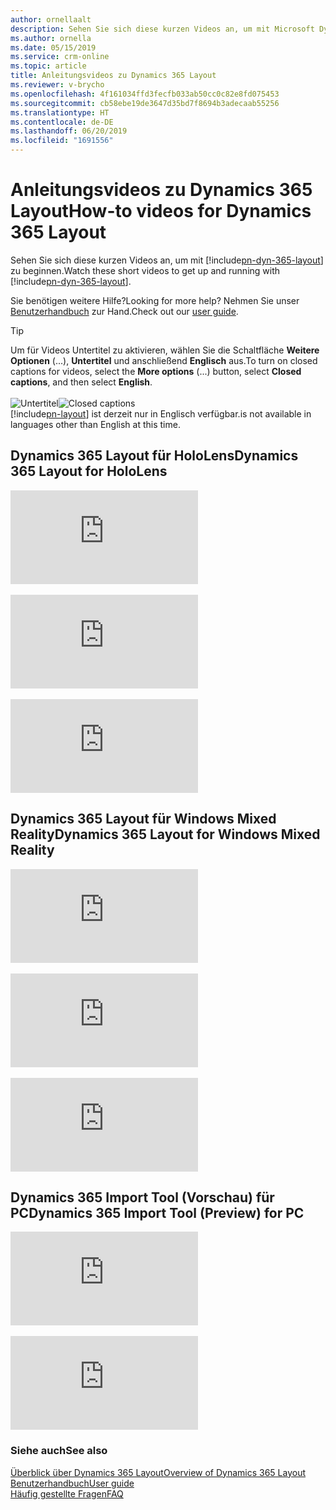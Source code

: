 ```yaml
---
author: ornellaalt
description: Sehen Sie sich diese kurzen Videos an, um mit Microsoft Dynamics 365 Layout zu beginnen.
ms.author: ornella
ms.date: 05/15/2019
ms.service: crm-online
ms.topic: article
title: Anleitungsvideos zu Dynamics 365 Layout
ms.reviewer: v-brycho
ms.openlocfilehash: 4f161034ffd3fecfb033ab50cc0c82e8fd075453
ms.sourcegitcommit: cb58ebe19de3647d35bd7f8694b3adecaab55256
ms.translationtype: HT
ms.contentlocale: de-DE
ms.lasthandoff: 06/20/2019
ms.locfileid: "1691556"
---
```

# <a name="how-to-videos-for-dynamics-365-layout"></a><span data-ttu-id="5ba1b-103">Anleitungsvideos zu Dynamics 365 Layout</span><span class="sxs-lookup"><span data-stu-id="5ba1b-103">How-to videos for Dynamics 365 Layout</span></span>

<span data-ttu-id="5ba1b-104">Sehen Sie sich diese kurzen Videos an, um mit [!include[pn-dyn-365-layout](../includes/pn-dyn-365-layout.md)] zu beginnen.</span><span class="sxs-lookup"><span data-stu-id="5ba1b-104">Watch these short videos to get up and running with [!include[pn-dyn-365-layout](../includes/pn-dyn-365-layout.md)].</span></span>

<span data-ttu-id="5ba1b-105">Sie benötigen weitere Hilfe?</span><span class="sxs-lookup"><span data-stu-id="5ba1b-105">Looking for more help?</span></span> <span data-ttu-id="5ba1b-106">Nehmen Sie unser [Benutzerhandbuch](user-guide.md) zur Hand.</span><span class="sxs-lookup"><span data-stu-id="5ba1b-106">Check out our [user guide](user-guide.md).</span></span>

> [!TIP]
> <span data-ttu-id="5ba1b-107">Um für Videos Untertitel zu aktivieren, wählen Sie die Schaltfläche **Weitere Optionen** (...), **Untertitel** und anschließend **Englisch** aus.</span><span class="sxs-lookup"><span data-stu-id="5ba1b-107">To turn on closed captions for videos, select the **More options** (...) button, select **Closed captions**, and then select **English**.</span></span><br></br><span data-ttu-id="5ba1b-108">![Untertitel](media/closed-captions.PNG "Untertitel")</span><span class="sxs-lookup"><span data-stu-id="5ba1b-108">![Closed captions](media/closed-captions.PNG "Closed captions")</span></span><br>[!include[pn-layout](../includes/pn-layout.md)] <span data-ttu-id="5ba1b-109">ist derzeit nur in Englisch verfügbar.</span><span class="sxs-lookup"><span data-stu-id="5ba1b-109">is not available in languages other than English at this time.</span></span>

## <a name="dynamics-365-layout-for-hololens"></a><span data-ttu-id="5ba1b-110">Dynamics 365 Layout für HoloLens</span><span class="sxs-lookup"><span data-stu-id="5ba1b-110">Dynamics 365 Layout for HoloLens</span></span>

<div class="embeddedvideo"><iframe src="https://www.microsoft.com/en-us/videoplayer/embed/RE2EWQP" frameborder="0" allowfullscreen=""></iframe></div>
</br>
<div class="embeddedvideo"><iframe src="https://www.microsoft.com/en-us/videoplayer/embed/RE2EK2u" frameborder="0" allowfullscreen=""></iframe></div>
</br>
<div class="embeddedvideo"><iframe src="https://www.microsoft.com/en-us/videoplayer/embed/RE2EZt5" frameborder="0" allowfullscreen=""></iframe></div>

## <a name="dynamics-365-layout-for-windows-mixed-reality"></a><span data-ttu-id="5ba1b-111">Dynamics 365 Layout für Windows Mixed Reality</span><span class="sxs-lookup"><span data-stu-id="5ba1b-111">Dynamics 365 Layout for Windows Mixed Reality</span></span>

<div class="embeddedvideo"><iframe src="https://www.microsoft.com/en-us/videoplayer/embed/RE2EOUG" frameborder="0" allowfullscreen=""></iframe></div>
</br>
<div class="embeddedvideo"><iframe src="https://www.microsoft.com/en-us/videoplayer/embed/RE2EK2x" frameborder="0" allowfullscreen=""></iframe></div>
</br>
<div class="embeddedvideo"><iframe src="https://www.microsoft.com/en-us/videoplayer/embed/RE2EK2w" frameborder="0" allowfullscreen=""></iframe></div>

## <a name="dynamics-365-import-tool-preview-for-pc"></a><span data-ttu-id="5ba1b-112">Dynamics 365 Import Tool (Vorschau) für PC</span><span class="sxs-lookup"><span data-stu-id="5ba1b-112">Dynamics 365 Import Tool (Preview) for PC</span></span>

<div class="embeddedvideo"><iframe src="https://www.microsoft.com/en-us/videoplayer/embed/RWqjaR" frameborder="0" allowfullscreen=""></iframe></div>
</br>
<div class="embeddedvideo"><iframe src="https://www.microsoft.com/en-us/videoplayer/embed/RWqDZa" frameborder="0" allowfullscreen=""></iframe></div>

### <a name="see-also"></a><span data-ttu-id="5ba1b-113">Siehe auch</span><span class="sxs-lookup"><span data-stu-id="5ba1b-113">See also</span></span>
[<span data-ttu-id="5ba1b-114">Überblick über Dynamics 365 Layout</span><span class="sxs-lookup"><span data-stu-id="5ba1b-114">Overview of Dynamics 365 Layout</span></span>](index.md)<br/>
[<span data-ttu-id="5ba1b-115">Benutzerhandbuch</span><span class="sxs-lookup"><span data-stu-id="5ba1b-115">User guide</span></span>](user-guide.md)<br/>
[<span data-ttu-id="5ba1b-116">Häufig gestellte Fragen</span><span class="sxs-lookup"><span data-stu-id="5ba1b-116">FAQ</span></span>](faq.md)<br/>

